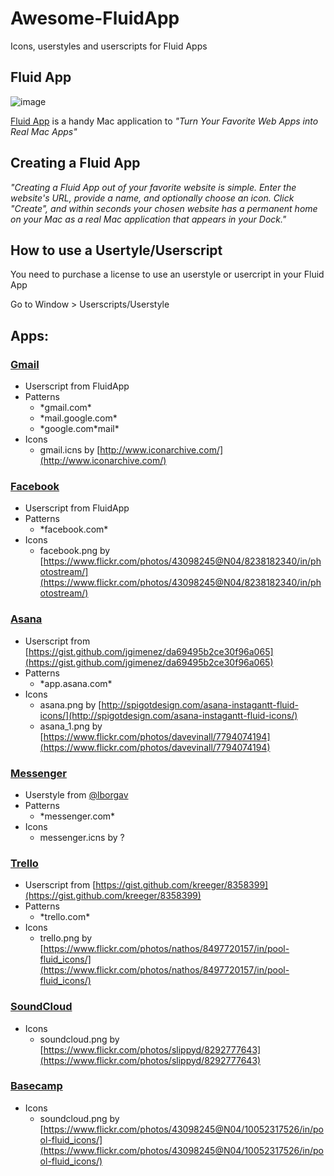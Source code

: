# Awesome-FluidApp

Icons, userstyles and userscripts for Fluid Apps

## Fluid App

![image](http://fluidapp.com/images/fluid_logo_icon.png)

[Fluid App](http://fluidapp.com/) is a handy Mac application to _"Turn Your Favorite Web Apps into Real Mac Apps"_

## Creating a Fluid App

_"Creating a Fluid App out of your favorite website is simple. Enter the website's URL, provide a name, and optionally choose an icon. Click "Create", and within seconds your chosen website has a permanent home on your Mac as a real Mac application that appears in your Dock."_

## How to use a Usertyle/Userscript

You need to purchase a license to use an userstyle or usercript in your Fluid App

Go to Window > Userscripts/Userstyle

## Apps:

### [Gmail](gmail.com)

* Userscript from FluidApp
* Patterns
	* \*gmail.com\*
	* \*mail.google.com\*
	* \*google.com\*mail\*
* Icons
	* gmail.icns by [http://www.iconarchive.com/](http://www.iconarchive.com/)	

### [Facebook](facebook.com)

* Userscript from FluidApp
* Patterns
	* \*facebook.com\*
* Icons
	* facebook.png by [https://www.flickr.com/photos/43098245@N04/8238182340/in/photostream/](https://www.flickr.com/photos/43098245@N04/8238182340/in/photostream/)


### [Asana](asana.com)

* Userscript from [https://gist.github.com/jgimenez/da69495b2ce30f96a065](https://gist.github.com/jgimenez/da69495b2ce30f96a065)
* Patterns
	* \*app.asana.com\*
* Icons
	* asana.png by [http://spigotdesign.com/asana-instagantt-fluid-icons/](http://spigotdesign.com/asana-instagantt-fluid-icons/)
	* asana_1.png by [https://www.flickr.com/photos/davevinall/7794074194](https://www.flickr.com/photos/davevinall/7794074194)	


### [Messenger](messenger.com)

* Userstyle from [@lborgav](@lborgav)
* Patterns
	* \*messenger.com\*
* Icons
	* messenger.icns by ?


### [Trello](trello.com)

* Userscript from [https://gist.github.com/kreeger/8358399](https://gist.github.com/kreeger/8358399)
* Patterns
	* \*trello.com\*
* Icons
	* trello.png by [https://www.flickr.com/photos/nathos/8497720157/in/pool-fluid_icons/](https://www.flickr.com/photos/nathos/8497720157/in/pool-fluid_icons/)


### [SoundCloud](soundcloud.com)

* Icons
	* soundcloud.png by [https://www.flickr.com/photos/slippyd/8292777643](https://www.flickr.com/photos/slippyd/8292777643)


### [Basecamp](basecamp.com)

* Icons
	* soundcloud.png by [https://www.flickr.com/photos/43098245@N04/10052317526/in/pool-fluid_icons/](https://www.flickr.com/photos/43098245@N04/10052317526/in/pool-fluid_icons/)

